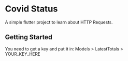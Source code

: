 # Covid Status

A simple flutter project to learn about HTTP Requests.

## Getting Started

You need to get a key and put it in:
Models > LatestTotals > YOUR_KEY_HERE
